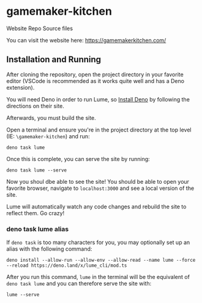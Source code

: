 # gamemaker-kitchen
 Website Repo Source files

You can visit the website here: https://gamemakerkitchen.com/

## Installation and Running
After cloning the repository, open the project directory in your favorite editor (VSCode is recommended as it works quite well and has a Deno extension).

You will need Deno in order to run Lume, so [Install Deno](https://docs.deno.com/runtime/manual#install-deno) by following the directions on their site. 

Afterwards, you must build the site.

Open a terminal and ensure you're in the project directory at the top level (IE: `\gamemaker-kitchen`) and run:
```
deno task lume
```
Once this is complete, you can serve the site by running:

```
deno task lume --serve
```
Now you shoul dbe able to see the site! You should be able to open your favorite browser, navigate to `localhost:3000` and see a local version of the site.

Lume will automatically watch any code changes and rebuild the site to reflect them. Go crazy!

### deno task lume alias
If `deno task` is too many characters for you, you may optionally set up an alias with the following command:
```
deno install --allow-run --allow-env --allow-read --name lume --force --reload https://deno.land/x/lume_cli/mod.ts
```
After you run this command, `lume` in the terminal will be the equivalent of `deno task lume` and you can therefore serve the site with:
```
lume --serve
```